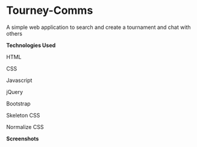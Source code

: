 # Tourney-Comms
A simple web application to search and create a tournament and chat with others

**Technologies Used**

HTML

CSS

Javascript

jQuery

Bootstrap

Skeleton CSS

Normalize CSS

**Screenshots**
